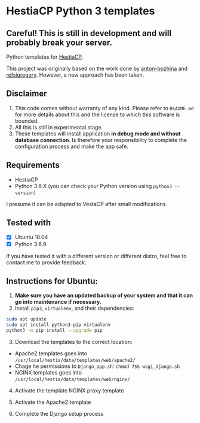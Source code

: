 # HestiaCP Python 3 templates

## Careful! This is still in development and will probably break your server.

Python templates for [HestiaCP](https://www.hestiacp.com/).

This project was originally based on the work done by [anton-bozhina](https://github.com/anton-bozhina) and [refsigregory](https://github.com/refsigregory/vestacp-python-template/commits?author=refsigregory). However, a new approach has been taken.

## Disclaimer

1. This code comes without warranty of any kind. Please refer to `README.md` for more details about this and the license to which this software is bounded. 
2. All this is still in experimental stage.
3. These templates will install application **in debug mode and without database connection**. Is therefore your responsibility to complete the configuration process and make the app safe.

## Requirements

- HestiaCP
- Python 3.6.X (you can check your Python version using `python3 --version`)

I presume it can be adapted to VestaCP after small modifications.

## Tested with

- [X] Ubuntu 18.04
- [X] Python 3.6.9

If you have tested it with a different version or different distro, feel free to contact me to provide feedback.

## Instructions for Ubuntu:

1. __Make sure you have an updated backup of your system and that it can go into maintenance if necessary__.
2. Install `pip3`, `virtualenv`, and their dependencies:
```bash
sudo apt update
sudo apt install python3-pip virtualenv
python3 -m pip install --upgrade pip

```

3. Download the templates to the correct location:

- Apache2 templates goes into `/usr/local/hestia/data/templates/web/apache2/`
- Chage he permissions to `Django_app.sh`: `chmod 755 wsgi_django.sh`
- NGINX templates goes into `/usr/local/hestia/data/templates/web/nginx/`

4. Activate the template NGINX proxy template

5. Activate the Apache2 template

6. Complete the Django setup process
